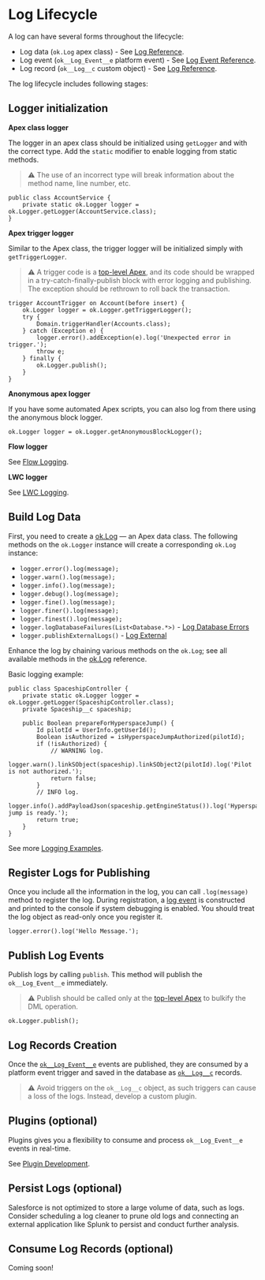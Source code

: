 # Log Lifecycle

A log can have several forms throughout the lifecycle:

-   Log data (`ok.Log` apex class) - See [Log Reference](../reference/Log.md).
-   Log event (`ok__Log_Event__e` platform event) - See
    [Log Event Reference](../reference/ok__Log_Event__e.md).
-   Log record (`ok__Log__c` custom object) - See
    [Log Reference](../reference/ok__Log__c.md).

The log lifecycle includes following stages:

## Logger initialization

**Apex class logger**

The logger in an apex class should be initialized using `getLogger` and with the
correct type. Add the `static` modifier to enable logging from static methods.

> ⚠ The use of an incorrect type will break information about the method name,
> line number, etc.

```apex
public class AccountService {
    private static ok.Logger logger = ok.Logger.getLogger(AccountService.class);
}
```

**Apex trigger logger**

Similar to the Apex class, the trigger logger will be initialized simply with
`getTriggerLogger`.

> ⚠ A trigger code is a [top-level Apex](top-level-apex.md), and its code should
> be wrapped in a try-catch-finally-publish block with error logging and
> publishing. The exception should be rethrown to roll back the transaction.

```apex
trigger AccountTrigger on Account(before insert) {
    ok.Logger logger = ok.Logger.getTriggerLogger();
    try {
        Domain.triggerHandler(Accounts.class);
    } catch (Exception e) {
        logger.error().addException(e).log('Unexpected error in trigger.');
        throw e;
    } finally {
        ok.Logger.publish();
    }
}
```

**Anonymous apex logger**

If you have some automated Apex scripts, you can also log from there using the
anonymous block logger.

```apex
ok.Logger logger = ok.Logger.getAnonymousBlockLogger();
```

**Flow logger**

See [Flow Logging](flow-logging.md).

**LWC logger**

See [LWC Logging](lwc-logging.md).

## Build Log Data

First, you need to create a [ok.Log](../reference/Log.md) — an Apex data class.
The following methods on the `ok.Logger` instance will create a corresponding
`ok.Log` instance:

-   `logger.error().log(message);`
-   `logger.warn().log(message);`
-   `logger.info().log(message);`
-   `logger.debug().log(message);`
-   `logger.fine().log(message);`
-   `logger.finer().log(message);`
-   `logger.finest().log(message);`
-   `logger.logDatabaseFailures(List<Database.*>)` -
    [Log Database Errors](log-database-errors.md)
-   `logger.publishExternalLogs()` - [Log External](log-external.md)

Enhance the log by chaining various methods on the `ok.Log`; see all available
methods in the [ok.Log](../reference/Log.md) reference.

Basic logging example:

```apex
public class SpaceshipController {
    private static ok.Logger logger = ok.Logger.getLogger(SpaceshipController.class);
    private Spaceship__c spaceship;

    public Boolean prepareForHyperspaceJump() {
        Id pilotId = UserInfo.getUserId();
        Boolean isAuthorized = isHyperspaceJumpAuthorized(pilotId);
        if (!isAuthorized) {
            // WARNING log.
            logger.warn().linkSObject(spaceship).linkSObject2(pilotId).log('Pilot is not authorized.');
            return false;
        }
        // INFO log.
        logger.info().addPayloadJson(spaceship.getEngineStatus()).log('Hyperspace jump is ready.');
        return true;
    }
}
```

See more [Logging Examples](logging-examples.md).

## Register Logs for Publishing

Once you include all the information in the log, you can call `.log(message)`
method to register the log. During registration, a
[log event](../reference/ok__Log_Event__e.md) is constructed and printed to the
console if system debugging is enabled. You should treat the log object as
read-only once you register it.

```apex
logger.error().log('Hello Message.');
```

## Publish Log Events

Publish logs by calling `publish`. This method will publish the
`ok__Log_Event__e` immediately.

> ⚠ Publish should be called only at the [top-level Apex](top-level-apex.md) to
> bulkify the DML operation.

```apex
ok.Logger.publish();
```

## Log Records Creation

Once the [`ok__Log_Event__e`](../reference/ok__Log_Event__e.md) events are
published, they are consumed by a platform event trigger and saved in the
database as [`ok__Log__c`](../reference/ok__Log__c.md) records.

> ⚠ Avoid triggers on the `ok__Log__c` object, as such triggers can cause a loss
> of the logs. Instead, develop a custom plugin.

## Plugins (optional)

Plugins gives you a flexibility to consume and process `ok__Log_Event__e` events
in real-time.

See [Plugin Development](plugin-development.md).

## Persist Logs (optional)

Salesforce is not optimized to store a large volume of data, such as logs.
Consider scheduling a log cleaner to prune old logs and connecting an external
application like Splunk to persist and conduct further analysis.

## Consume Log Records (optional)

Coming soon!
